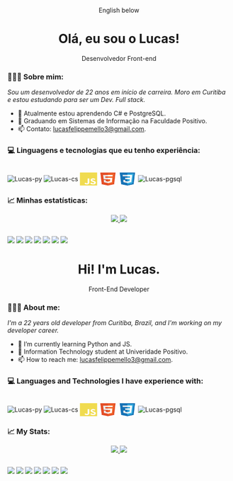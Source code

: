 <p align='center'>
  English below
 </p>

<h1 align='center'>
 Olá, eu sou o Lucas!
</h1>

<p align='center'>
  Desenvolvedor Front-end
</p>

### 🧛🏽‍♂️ Sobre mim:

<p>
  <em>
    Sou um desenvolvedor de 22 anos em início de carreira. Moro em Curitiba e estou estudando para ser um Dev. Full stack. 
    </em>
</p>

- 🌱 Atualmente estou aprendendo C# e PostgreSQL.
- 🚀 Graduando em Sistemas de Informação na Faculdade Positivo.
- 📫 Contato: lucasfelippemello3@gmail.com.

### 💻 Linguagens e tecnologias que eu tenho experiência: 

<div style="display: inline_block"><br>
  <img align="center" alt="Lucas-py" height="30" width="40" src="https://cdn.jsdelivr.net/gh/devicons/devicon/icons/python/python-original.svg">
  <img align="center" alt="Lucas-cs" height="30" width="40" src="https://cdn.jsdelivr.net/gh/devicons/devicon/icons/csharp/csharp-original.svg">
  <img align="center" alt="Lucas-Js" height="30" width="40" src="https://raw.githubusercontent.com/devicons/devicon/master/icons/javascript/javascript-plain.svg">
  <img align="center" alt="Lucas-HTML" height="30" width="40" src="https://raw.githubusercontent.com/devicons/devicon/master/icons/html5/html5-original.svg">
  <img align="center" alt="Lucas-CSS" height="30" width="40" src="https://raw.githubusercontent.com/devicons/devicon/master/icons/css3/css3-original.svg">
  <img align="center" alt="Lucas-pgsql" height="30" width="40" src="https://cdn.jsdelivr.net/gh/devicons/devicon/icons/postgresql/postgresql-original.svg">
</div>

### 📈 Minhas estatísticas:

<div align="center">
  <a href="https://github.com/lucasfelippemello">
  <img height="180em" src="https://github-readme-stats.vercel.app/api?username=lucasfelippemello&show_icons=true&theme=dracula&include_all_commits=true&count_private=true"/>
  <img height="180em" src="https://github-readme-stats.vercel.app/api/top-langs/?username=lucasfelippemello&layout=compact&langs_count=7&theme=dracula"/>
</div>
 
##

<div>
   <a href="https://www.youtube.com/channel/UC8-XVlSKe70M6dRtZYdra0g" target="_blank"><img src="https://img.shields.io/badge/YouTube-FF0000?style=for-the-badge&logo=youtube&logoColor=white" target="_blank"></a>
  <a href="https://instagram.com/cadeoponto" target="_blank"><img src="https://img.shields.io/badge/-Instagram-%23E4405F?style=for-the-badge&logo=instagram&logoColor=white" target="_blank"></a>
 	<a href="https://www.twitch.tv/cadeoponto" target="_blank"><img src="https://img.shields.io/badge/Twitch-9146FF?style=for-the-badge&logo=twitch&logoColor=white" target="_blank"></a> 
  <a href = "mailto:lucasfelippemello3@gmail.com"><img src="https://img.shields.io/badge/-Gmail-%23333?style=for-the-badge&logo=gmail&logoColor=white" target="_blank"></a>
  <a href="https://www.linkedin.com/in/lucas-felippe-mello" target="_blank"><img src="https://img.shields.io/badge/-LinkedIn-%230077B5?style=for-the-badge&logo=linkedin&logoColor=white" target="_blank"></a> 
  <a href="https://twitter.com/cadeoponto" target="_blank"><img src="https://img.shields.io/badge/Twitter-1DA1F2?style=for-the-badge&logo=twitter&logoColor=white" target="_blank"></a>
  <a href="https://soundcloud.com/lucasponto" target="_blank"><img src="https://img.shields.io/badge/SoundCloud-FF3300?style=for-the-badge&logo=soundcloud&logoColor=white" target="_blank"></a>
  
  
</div>



<h1 align='center'>
 Hi! I'm Lucas.
</h1>

<p align='center'>
  Front-End Developer
</p>

### 🧛🏽‍♂️ About me:

<p>
  <em>
    I'm a 22 years old developer from Curitiba, Brazil,  and I'm working on my developer career.
    </em>
</p>

- 🌱 I’m currently learning Python and JS.
- 🚀 Information Technology student at Univeridade Positivo.
- 📫 How to reach me: lucasfelippemello3@gmail.com.

### 💻 Languages and Technologies I have experience with: 

<div style="display: inline_block"><br>
  <img align="center" alt="Lucas-py" height="30" width="40" src="https://cdn.jsdelivr.net/gh/devicons/devicon/icons/python/python-original.svg">
  <img align="center" alt="Lucas-cs" height="30" width="40" src="https://cdn.jsdelivr.net/gh/devicons/devicon/icons/csharp/csharp-original.svg">
  <img align="center" alt="Lucas-Js" height="30" width="40" src="https://raw.githubusercontent.com/devicons/devicon/master/icons/javascript/javascript-plain.svg">
  <img align="center" alt="Lucas-HTML" height="30" width="40" src="https://raw.githubusercontent.com/devicons/devicon/master/icons/html5/html5-original.svg">
  <img align="center" alt="Lucas-CSS" height="30" width="40" src="https://raw.githubusercontent.com/devicons/devicon/master/icons/css3/css3-original.svg">
  <img align="center" alt="Lucas-pgsql" height="30" width="40" src="https://cdn.jsdelivr.net/gh/devicons/devicon/icons/postgresql/postgresql-original.svg">
</div>

### 📈 My Stats:

<div align="center">
  <a href="https://github.com/lucasfelippemello">
  <img height="180em" src="https://github-readme-stats.vercel.app/api?username=lucasfelippemello&show_icons=true&theme=dracula&include_all_commits=true&count_private=true"/>
  <img height="180em" src="https://github-readme-stats.vercel.app/api/top-langs/?username=lucasfelippemello&layout=compact&langs_count=7&theme=dracula"/>
</div>
 
##

<div>
   <a href="https://www.youtube.com/channel/UC8-XVlSKe70M6dRtZYdra0g" target="_blank"><img src="https://img.shields.io/badge/YouTube-FF0000?style=for-the-badge&logo=youtube&logoColor=white" target="_blank"></a>
  <a href="https://instagram.com/cadeoponto" target="_blank"><img src="https://img.shields.io/badge/-Instagram-%23E4405F?style=for-the-badge&logo=instagram&logoColor=white" target="_blank"></a>
 	<a href="https://www.twitch.tv/cadeoponto" target="_blank"><img src="https://img.shields.io/badge/Twitch-9146FF?style=for-the-badge&logo=twitch&logoColor=white" target="_blank"></a> 
  <a href = "mailto:lucasfelippemello3@gmail.com"><img src="https://img.shields.io/badge/-Gmail-%23333?style=for-the-badge&logo=gmail&logoColor=white" target="_blank"></a>
  <a href="https://www.linkedin.com/in/lucas-felippe-mello" target="_blank"><img src="https://img.shields.io/badge/-LinkedIn-%230077B5?style=for-the-badge&logo=linkedin&logoColor=white" target="_blank"></a> 
  <a href="https://twitter.com/cadeoponto" target="_blank"><img src="https://img.shields.io/badge/Twitter-1DA1F2?style=for-the-badge&logo=twitter&logoColor=white" target="_blank"></a>
  <a href="https://soundcloud.com/lucasponto" target="_blank"><img src="https://img.shields.io/badge/SoundCloud-FF3300?style=for-the-badge&logo=soundcloud&logoColor=white" target="_blank"></a>
  
  
</div>

